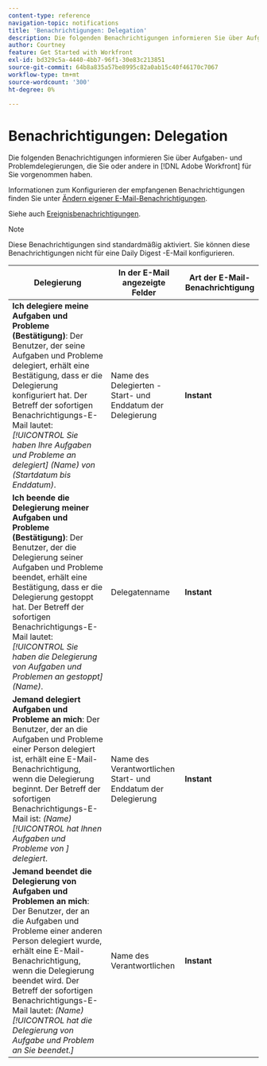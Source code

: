 ```yaml
---
content-type: reference
navigation-topic: notifications
title: 'Benachrichtigungen: Delegation'
description: Die folgenden Benachrichtigungen informieren Sie über Aufgaben- und Problemdelegierungen, die Sie oder andere für Sie in Adobe Workfront vorgenommen haben.
author: Courtney
feature: Get Started with Workfront
exl-id: bd329c5a-4440-4bb7-96f1-30e83c213851
source-git-commit: 64b8a835a57be8995c82a0ab15c40f46170c7067
workflow-type: tm+mt
source-wordcount: '300'
ht-degree: 0%

---
```


# Benachrichtigungen: Delegation

Die folgenden Benachrichtigungen informieren Sie über Aufgaben- und Problemdelegierungen, die Sie oder andere in [!DNL Adobe Workfront] für Sie vorgenommen haben.

Informationen zum Konfigurieren der empfangenen Benachrichtigungen finden Sie unter [Ändern eigener E-Mail-Benachrichtigungen](activate-or-deactivate-your-own-event-notifications.md).

Siehe auch [Ereignisbenachrichtigungen](event-notifications.md).

>[!NOTE]
>
>Diese Benachrichtigungen sind standardmäßig aktiviert. Sie können diese Benachrichtigungen nicht für eine Daily Digest -E-Mail konfigurieren.

| Delegierung | In der E-Mail angezeigte Felder | Art der E-Mail-Benachrichtigung |
|------------------------------------------------------------------------------------------------------------------------------------------------------------------------------------------------------------------------------------------------------------------------------------------------|-----------------------------------------------------|----------------------------|
| **Ich delegiere meine Aufgaben und Probleme (Bestätigung)**: Der Benutzer, der seine Aufgaben und Probleme delegiert, erhält eine Bestätigung, dass er die Delegierung konfiguriert hat. Der Betreff der sofortigen Benachrichtigungs-E-Mail lautet: *[!UICONTROL Sie haben Ihre Aufgaben und Probleme an delegiert] (Name) von (Startdatum bis Enddatum)*. | Name des Delegierten - Start- und Enddatum der Delegierung | **Instant** |
| **Ich beende die Delegierung meiner Aufgaben und Probleme (Bestätigung)**: Der Benutzer, der die Delegierung seiner Aufgaben und Probleme beendet, erhält eine Bestätigung, dass er die Delegierung gestoppt hat. Der Betreff der sofortigen Benachrichtigungs-E-Mail lautet: *[!UICONTROL Sie haben die Delegierung von Aufgaben und Problemen an gestoppt] (Name)*. | Delegatenname | **Instant** |
| **Jemand delegiert Aufgaben und Probleme an mich**: Der Benutzer, der an die Aufgaben und Probleme einer Person delegiert ist, erhält eine E-Mail-Benachrichtigung, wenn die Delegierung beginnt. Der Betreff der sofortigen Benachrichtigungs-E-Mail ist: *(Name) [!UICONTROL hat Ihnen Aufgaben und Probleme von ] delegiert*. | Name des Verantwortlichen Start- und Enddatum der Delegierung | **Instant** |
| **Jemand beendet die Delegierung von Aufgaben und Problemen an mich**: Der Benutzer, der an die Aufgaben und Probleme einer anderen Person delegiert wurde, erhält eine E-Mail-Benachrichtigung, wenn die Delegierung beendet wird. Der Betreff der sofortigen Benachrichtigungs-E-Mail lautet: *(Name) [!UICONTROL hat die Delegierung von Aufgabe und Problem an Sie beendet.]* | Name des Verantwortlichen | **Instant** |
